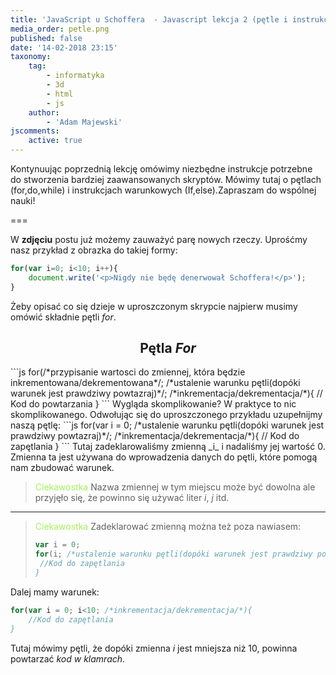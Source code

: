 ```yaml
---
title: 'JavaScript u Schoffera  - Javascript lekcja 2 (pętle i instrukcje warunkowe)'
media_order: petle.png
published: false
date: '14-02-2018 23:15'
taxonomy:
    tag:
        - informatyka
        - 3d
        - html
        - js
    author:
        - 'Adam Majewski'
jscomments:
    active: true
---
```


Kontynuując poprzednią lekcję omówimy niezbędne instrukcje potrzebne do stworzenia bardziej zaawansowanych skryptów. Mówimy tutaj o pętlach (for,do,while) i instrukcjach warunkowych (If,else).Zapraszam do wspólnej nauki!

===

W **zdjęciu** postu już możemy zauważyć parę nowych rzeczy. Uprośćmy nasz przykład z obrazka do takiej formy:
```js
for(var i=0; i<10; i++){
	document.write('<p>Nigdy nie będę denerwował Schoffera!</p>');
}
```
Żeby opisać co się dzieje w uproszczonym skrypcie najpierw musimy omówić składnie pętli _for_.
<center><h2>Pętla <i>For</i></center>
```js
for(/*przypisanie wartosci do zmiennej, która będzie inkrementowana/dekrementowana*/; /*ustalenie warunku pętli(dopóki warunek jest prawdziwy powtazraj)*/; /*inkrementacja/dekrementacja/*){
 	// Kod do powtarzania   
}
```
Wygląda skomplikowanie? W praktyce to nic skomplikowanego. Odwołując się do uproszczonego przykładu uzupełnijmy naszą pętlę:
```js
for(var i = 0; /*ustalenie warunku pętli(dopóki warunek jest prawdziwy powtazraj)*/; /*inkrementacja/dekrementacja/*){
 	// Kod do zapętlania 
}
```
Tutaj zadeklarowaliśmy zmienną _i_ i nadaliśmy jej wartość 0. Zmienna ta jest używana do wprowadzenia danych do pętli, które pomogą nam zbudować warunek.

> <span style="color: #a5f259">Ciekawostka</span>
> Nazwa zmiennej w tym miejscu może być dowolna ale przyjęło się, że powinno się używać liter _i_, _j_ itd.

***

> <span style="color: #a5f259">Ciekawostka</span>
> Zadeklarować zmienną można też poza nawiasem:
> ```js
> var i = 0;
> for(i; /*ustalenie warunku pętli(dopóki warunek jest prawdziwy powtazraj)*/; /*inkrementacja/dekrementacja/*){
>  //Kod do zapętlania
>}
> ```

Dalej mamy warunek:
```js
for(var i = 0; i<10; /*inkrementacja/dekrementacja/*){
	//Kod do zapętlania
}
```
Tutaj mówimy pętli, że dopóki zmienna _i_ jest mniejsza niż 10, powinna powtarzać _kod w klamrach_.